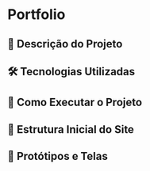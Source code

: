# Portfolio
## 📖 Descrição do Projeto
## 🛠️ Tecnologias Utilizadas
## 🚀 Como Executar o Projeto
## 🌳 Estrutura Inicial do Site
## 🎨 Protótipos e Telas



